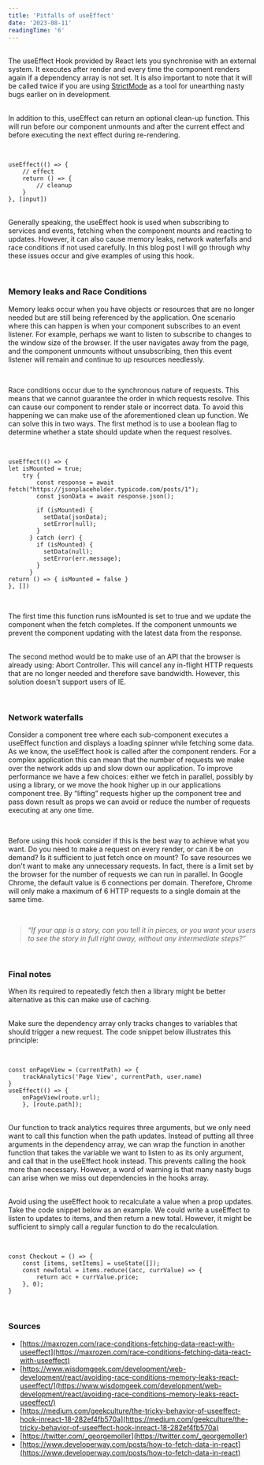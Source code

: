 ```yaml
---
title: 'Pitfalls of useEffect'
date: '2023-08-11'
readingTime: '6'
---
```



&nbsp;  
The useEffect Hook provided by React lets you synchronise with an external system. It executes after render and every time the component renders again if a dependency array is not set. It is also important to note that it will be called twice if you are using [StrictMode](https://react.dev/reference/react/StrictMode) as a tool for unearthing nasty bugs earlier on in development. 

&nbsp;  
In addition to this, useEffect can return an optional clean-up function. This will run before our component unmounts and after the current effect and before executing the next effect during re-rendering. 

&nbsp;  
```
useEffect(() => {
	// effect
	return () => {
		// cleanup 
	}
}, [input])
```

&nbsp;  
Generally speaking, the useEffect hook is used when subscribing to services and events, fetching when the component mounts and reacting to updates. However, it can also cause memory leaks, network waterfalls and race conditions if not used carefully. In this blog post I will go through why these issues occur and give examples of using this hook.

&nbsp;  
### **Memory leaks and Race Conditions**
Memory leaks occur when you have objects or resources that are no longer needed but are still being referenced by the application. 
One scenario where this can happen is when your component subscribes to an event listener. For example, perhaps we want to listen to subscribe to changes to the window size of the browser. If the user navigates away from the page, and the component unmounts without unsubscribing, then this event listener will remain and continue to up resources needlessly.

&nbsp;  

Race conditions occur due to the synchronous nature of requests. This means that we cannot guarantee the order in which requests resolve. This can cause our component to render stale or incorrect data. To avoid this happening we can make use of the aforementioned clean up function.
We can solve this in two ways. The first method is to use a boolean flag to determine whether a state should update when the request resolves.  

&nbsp;  
```
useEffect(() => {
let isMounted = true;
	try {
        const response = await fetch("https://jsonplaceholder.typicode.com/posts/1");
        const jsonData = await response.json();

        if (isMounted) {
          setData(jsonData);
          setError(null);
        }
      } catch (err) {
        if (isMounted) {
          setData(null);
          setError(err.message);
        }
      }
return () => { isMounted = false }
}, [])
```  
&nbsp;  

The first time this function runs isMounted is set to true and we update the component when the fetch completes. If the component unmounts we prevent the component updating with the latest data from the response. 

&nbsp;  
The second method would be to make use of an API that the browser is already using: Abort Controller. This will cancel any in-flight HTTP requests that are no longer needed and therefore save bandwidth. However, this solution doesn't support users of IE.

&nbsp;  
### **Network waterfalls**
Consider a component tree where each sub-component executes a useEffect function and displays a loading spinner while fetching some data. As we know, the useEffect hook is called after the component renders. For a complex application this can mean that the number of requests we make over the network adds up and slow down our application. To improve performance we have a few choices: either we fetch in parallel, possibly by using a library, or we move the hook higher up in our applications component tree. By “lifting” requests higher up the component tree and pass down result as props we can avoid or reduce the number of requests executing at any one time.

&nbsp;  

Before using this hook consider if this is the best way to achieve what you want. Do you need to make a request on every render, or can it be on demand? Is it sufficient to just fetch once on mount? To save resources we don't want to make any unnecessary requests. In fact, there is a limit set by the browser for the number of requests we can run in parallel. In Google Chrome, the default value is 6 connections per domain. Therefore, Chrome will only make a maximum of 6 HTTP requests to a single domain at the same time.

&nbsp;  

>	*“If your app is a story, can you tell it in pieces, or you want your users to see the story in full right away, without any intermediate steps?”*

&nbsp;  
### **Final notes**
When its required to repeatedly fetch then a library might be better alternative as this can make use of caching. 

&nbsp;  
Make sure the dependency array only tracks changes to variables that should trigger a new request. The code snippet below illustrates this principle: 

&nbsp;  
```
const onPageView = (currentPath) => {
	trackAnalytics('Page View', currentPath, user.name)
}
useEffect(() => {
	onPageView(route.url);
	}, [route.path]);
```

&nbsp;  
Our function to track analytics requires three arguments, but we only need want to call this function when the path updates. Instead of putting all three arguments in the dependency array, we can wrap the function in another function that takes the variable we want to listen to as its only argument, and call that in the useEffect hook instead. 
This prevents calling the hook more than necessary. However, a word of warning is that many nasty bugs can arise when we miss out dependencies in the hooks array.

&nbsp;  
Avoid using the useEffect hook to recalculate a value when a prop updates. Take the code snippet below as an example. We could write a useEffect to listen to updates to items, and then return a new total. However, it might be sufficient to simply call a regular function to do the recalculation. 

&nbsp;  
```
const Checkout = () => {
	const [items, setItems] = useState([]);
	const newTotal = items.reduce((acc, currValue) => {
		return acc + currValue.price;
	}, 0);
}
```


&nbsp;  
<!-- how to make these open in a new tab? -->
### **Sources**

- [https://maxrozen.com/race-conditions-fetching-data-react-with-useeffect](https://maxrozen.com/race-conditions-fetching-data-react-with-useeffect)
- [https://www.wisdomgeek.com/development/web-development/react/avoiding-race-conditions-memory-leaks-react-useeffect/](https://www.wisdomgeek.com/development/web-development/react/avoiding-race-conditions-memory-leaks-react-useeffect/)
- [https://medium.com/geekculture/the-tricky-behavior-of-useeffect-hook-inreact-18-282ef4fb570a](https://medium.com/geekculture/the-tricky-behavior-of-useeffect-hook-inreact-18-282ef4fb570a)
- [https://twitter.com/_georgemoller](https://twitter.com/_georgemoller)
- [https://www.developerway.com/posts/how-to-fetch-data-in-react](https://www.developerway.com/posts/how-to-fetch-data-in-react)
